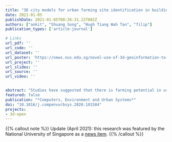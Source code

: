 ```yaml
---
title: "3D city models for urban farming site identification in buildings"
date: 2021-01-05
publishDate: 2021-01-05T00:26:31.227882Z
authors: ["ankit", "Shuang Song", "Hugh Tiang Wah Tan", "filip"]
publication_types: ['article-journal']

# Links
url_pdf: ''
url_code: ''
url_dataset: ''
url_poster: 'https://news.nus.edu.sg/novel-use-of-3d-geoinformation-to-identify-urban-farming-sites/'
url_project: ''
url_slides: ''
url_source: ''
url_video: ''


abstract: "Studies have suggested that there is farming potential in urban residential buildings. However, these studies are limited in scope, require field visits and time-consuming measurements. Furthermore, they have not suggested ways to identify suitable sites on a larger scale let alone means of surveying numerous micro-locations across the same building. Using a case study area focused on high-rise buildings in Singapore, this paper examines a novel application of three-dimensional (3D) city models to identify suitable farming micro-locations (level and orientation) in residential buildings. We specifically investigate whether the vertical spaces of these buildings comprising outdoor corridors, façades and windows receive sufficient photosynthetically active radiation (PAR) for growing food crops and do so at a high resolution. We also analyze the spatio-temporal characteristics of PAR, and the impact of shadows and different weather conditions on PAR in the building. Environmental simulations on the 3D model of the study area indicated that the cumulative daily PAR or Daily Light Integral (DLI) at a location in the building was dependent on its orientation and shape, sun's diurnal and annual motion, weather conditions, and shadowing effects of the building's own façades and surrounding buildings. The DLI in the study area generally increased with building's levels and, depending on the particular micro-location, was found suitable for growing moderately light-demanding crops such as lettuce and sweet pepper. These variations in DLI at different locations of the same building affirmed the need for such simulations. The simulations were validated with field measurements of PAR, and correlation coefficients between them exceeded 0.5 in most cases thus, making a case that 3D city models offer a promising practical solution to identifying suitable farming locations in residential buildings, and have the potential for urban-scale applications."
featured: false
publication: "*Computers, Environment and Urban Systems*"
doi: "10.1016/j.compenvurbsys.2020.101584"
projects:
- 3d-open
---
```


{{% callout note %}}
Update (April 2021): this research was featured by the National University of Singapore as a [news item](https://news.nus.edu.sg/novel-use-of-3d-geoinformation-to-identify-urban-farming-sites/).
{{% /callout %}}
